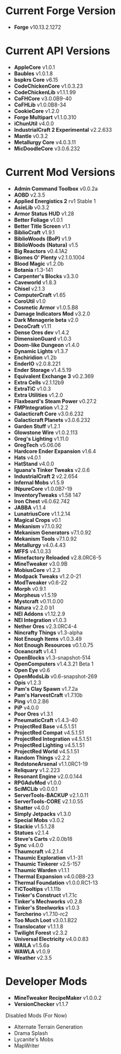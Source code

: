 Current Forge Version
=
- **Forge** v10.13.2.1272

Current API Versions
=
- **AppleCore** v1.0.1
- **Baubles** v1.0.1.8
- **bspkrs Core** v6.15
- **CodeChickenCore** v1.0.3.23
- **CodeChickenLib** v1.1.1.99
- **CoFHCore** v3.0.0B9-40
- **CoFHLib** v1.0.0B8-34
- **CookieCore** v1.2.0
- **Forge Multipart** v1.1.0.310
- **iChunUtil** v4.0.0
- **IndustrialCraft 2 Experimental** v2.2.633
- **Mantle** v0.3.2
- **Metallurgy Core** v4.0.3.11
- **MicDoodleCore** v3.0.6.232

Current Mod Versions
=
- **Admin Command Toolbox** v0.0.2a
- **AOBD** v2.3.5
- **Applied Energistics 2** rv1 Stable 1
- **AsieLib** v0.3.2
- **Armor Status HUD** v1.28
- **Better Foliage** v1.0.1
- **Better Title Screen** v1.1
- **BiblioCraft** v1.9.1
- **BiblioWoods (BoP)** v1.9
- **BiblioWoods (Natura)** v1.5
- **Big Reactors** v0.4.1A2
- **Biomes O' Plenty** v2.1.0.1004
- **Blood Magic** v1.2.0b
- **Botania** r1.3-141
- **Carpenter's Blocks** v3.3.0
- **Caveworld** v1.8.3
- **Chisel** v2.1.3
- **ComputerCraft** v1.65
- **CoroUtil** v1.0
- **Cosmetic Armor** v1.0.5.B8
- **Damage Indicators Mod** v3.2.0
- **Dark Menagerie beta** v2.0
- **DecoCraft** v1.11
- **Dense Ores dev** v1.4.2
- **DimensionGuard** v1.0.3
- **Doom-like Dungeon** v1.4.0
- **Dynamic Lights** v1.3.7
- **Enchiridion** v1.2b
- **EnderIO** v2.0.8.221
- **Ender Storage** v1.4.5.19
- **Equivalent Exchange 3** v0.2.369
- **Extra Cells** v2.1.12b9
- **ExtraTiC** v1.0.3
- **Extra Utilities** v1.2.0
- **Flaxbeard's Steam Power** v0.27.2
- **FMPIntegration** v1.2.2
- **Galacticraft Core** v3.0.6.232
- **Galacticraft Planets** v3.0.6.232
- **Garden Stuff** v1.2.1
- **Glowstone Wire** v1.0.2.113
- **Greg's Lighting** v1.11.0
- **GregTech** v5.06.06
- **Hardcore Ender Expansion** v1.6.4
- **Hats** v4.0.1
- **HatStand** v4.0.0
- **Iguana's Tinker Tweaks** v2.0.6
- **IndustrialCraft 2** v2.2.654
- **Infernal Mobs** v1.5.9
- **INpureCore** v1.0.0B7-19
- **InventoryTweaks** v1.58 147
- **Iron Chest** v6.0.62.742
- **JABBA** v1.1.4
- **LunatriusCore** v1.1.2.14
- **Magical Crops** v0.1
- **Mekanism** v7.1.0.92
- **Mekanism Generators** v7.1.0.92
- **Mekanism Tools** v7.1.0.92
- **Metallurgy** v4.0.4.43
- **MFFS** v4.1.0.33
- **Minefactory Reloaded** v2.8.0RC6-5
- **MineTweaker** v3.0.9B
- **MobiusCore** v1.2.3
- **Modpack Tweaks** v1.2.0-21
- **ModTweaker** v0.6-22
- **Morph** v0.9.1
- **Morpheus** v1.5.19
- **Mystcraft** v0.11.0.00
- **Natura** v2.2.0 b1
- **NEI Addons** v1.12.2.9
- **NEI Integration** v1.0.3
- **Nether Ores** v2.3.0RC4-4
- **Nincrafty Things** v1.3-alpha
- **Not Enough Items** v1.0.3.49
- **Not Enough Resources** v0.1.0.75
- **Oceancraft** v1.4.1
- **OpenBlocks** v1.3-snapshot-514
- **OpenComputers** v1.4.3.21 Beta 1
- **Open Eye** v0.6
- **OpenModsLib** v0.6-snapshot-269
- **Opis** v1.2.3
- **Pam's Clay Spawn** v1.7.2a
- **Pam's HarvestCraft** v1.7.10b
- **Ping** v1.0.2.B6
- **PiP** v4.0.0
- **Poor Ores** v1.3.1
- **PneumaticCraft** v1.4.3-40
- **ProjectRed Base** v4.5.1.51
- **ProjectRed Compat** v4.5.1.51
- **ProjectRed Integration** v4.5.1.51
- **ProjectRed Lighting** v4.5.1.51
- **ProjectRed World** v4.5.1.51
- **Random Things** v2.2.2
- **RedstoneArsenal** v1.1.0RC1-19
- **Reliquary** v1.2.223
- **Resonant Engine** v2.0.0.144
- **RPGAdvMod** v1.0.0
- **SciMCLib** v0.0.0.1
- **ServerTools-BACKUP** v2.1.0.11
- **ServerTools-CORE** v2.1.0.55
- **Shatter** v4.0.0
- **Simply Jetpacks** v1.3.0
- **Special Mobs** v3.0.2
- **Stackie** v1.5.1.28
- **Statues** v2.1.4
- **Steve's Carts** v2.0.0b18
- **Sync** v4.0.0
- **Thaumcraft** v4.2.1.4
- **Thaumic Exploration** v1.1-31
- **Thaumic Tinkerer** v2.5-157
- **Thaumic Warden** v1.1.1
- **Thermal Expansion** v4.0.0B8-23
- **Thermal Foundation** v1.0.0.RC1-13
- **TiCTooltips** v1.1.11b
- **Tinker's Construct** v1.7.1c
- **Tinker's Mechworks** v0.2.8
- **Tinker's Steelworks** v1.0.3
- **Torcherino** v1.7.10-rc2
- **Too Much Loot** v3.0.1.B22
- **Translocator** v1.1.1.8
- **Twilight Forest** v2.3.2
- **Universal Electricity** v4.0.0.83
- **WAILA** v1.5.6a
- **WAWLA** v1.0.9
- **Weather** v2.3.5

Developer Mods
=
- **MineTweaker RecipeMaker** v1.0.0.2
- **VersionChecker** v1.1.7

Disabled Mods (For Now)

- Alternate Terrain Generation
- Drama Splash
- Lycanite's Mobs
- MapWriter
